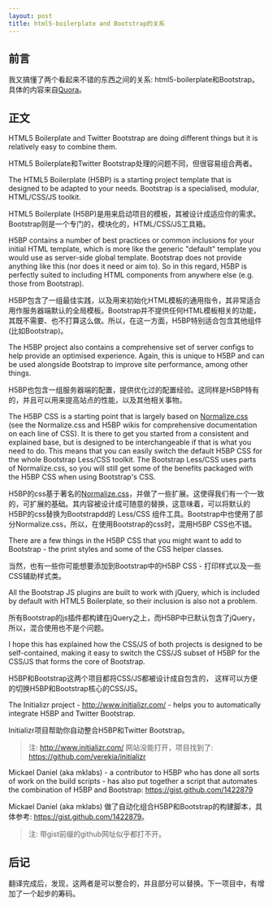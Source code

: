 ```yaml
---
layout: post
title: html5-boilerplate and Bootstrap的关系
---
```


## 前言

我又搞懂了两个看起来不错的东西之间的关系: html5-boilerplate和Bootstrap。具体的内容来自[Quora](https://www.quora.com/Is-Bootstrap-a-complement-or-an-alternative-to-HTML5-Boilerplate-or-viceversa/answer/Nicolas-Gallagher)。

## 正文

HTML5 Boilerplate and Twitter Bootstrap are doing different things but it is relatively easy to combine them.

HTML5 Boilerplate和Twitter Bootstrap处理的问题不同，但很容易组合两者。

The HTML5 Boilerplate (H5BP) is a starting project template that is designed to be adapted to your needs. Bootstrap is a specialised, modular, HTML/CSS/JS toolkit.

HTML5 Boilerplate (H5BP)是用来启动项目的模板，其被设计成适应你的需求。Bootstrap则是一个专门的，模块化的，HTML/CSS/JS工具箱。


H5BP contains a number of best practices or common inclusions for your initial HTML template, which is more like the generic "default" template you would use as server-side global template. Bootstrap does not provide anything like this (nor does it need or aim to). So in this regard, H5BP is perfectly suited to including HTML components from anywhere else (e.g. those from Bootstrap).

H5BP包含了一组最佳实践，以及用来初始化HTML模板的通用指令，其非常适合用作服务器端默认的全局模板。Bootstrap并不提供任何HTML模板相关的功能，其既不需要、也不打算这么做。所以，在这一方面，H5BP特别适合包含其他组件(比如Bootstrap)。

The H5BP project also contains a comprehensive set of server configs to help provide an optimised experience. Again, this is unique to H5BP and can be used alongside Bootstrap to improve site performance, among other things.

H5BP也包含一组服务器端的配置，提供优化过的配置经验。这同样是H5BP特有的，并且可以用来提高站点的性能，以及其他相关事物。

The H5BP CSS is a starting point that is largely based on [Normalize.css](https://github.com/necolas/normalize.css) (see the Normalize.css and H5BP wikis for comprehensive documentation on each line of CSS). It is there to get you started from a consistent and explained base, but is designed to be interchangeable if that is what you need to do. This means that you can easily switch the default H5BP CSS for the whole Bootstrap Less/CSS toolkit. The Bootstrap Less/CSS uses parts of Normalize.css, so you will still get some of the benefits packaged with the H5BP CSS when using Bootstrap's CSS.

H5BP的css基于著名的[Normalize.css](https://github.com/necolas/normalize.css)，并做了一些扩展。这使得我们有一个一致的，可扩展的基础。其内容被设计成可随意的替换，这意味着，可以将默认的H5BP的css替换为Bootstrapdd的 Less/CSS 组件工具。Bootstrap中也使用了部分Normalize.css，所以，在使用Bootstrap的css时，混用H5BP CSS也不错。

There are a few things in the H5BP CSS that you might want to add to Bootstrap - the print styles and some of the CSS helper classes.

当然，也有一些你可能想要添加到Bootstrap中的H5BP CSS - 打印样式以及一些CSS辅助样式类。

All the Bootstrap JS plugins are built to work with jQuery, which is included by default with HTML5 Boilerplate, so their inclusion is also not a problem.

所有Bootstrap的js插件都构建在jQuery之上，而H5BP中已默认包含了jQuery，所以，混合使用也不是个问题。

I hope this has explained how the CSS/JS of both projects is designed to be self-contained, making it easy to switch the CSS/JS subset of H5BP for the CSS/JS that forms the core of Bootstrap.

H5BP和Bootstrap这两个项目都将CSS/JS都被设计成自包含的， 这样可以方便的切换H5BP和Bootstrap核心的CSS/JS。

The Initializr project - http://www.initializr.com/ - helps you to automatically integrate H5BP and Twitter Bootstrap.

Initializr项目帮助你自动整合H5BP和Twitter Bootstrap。

> 注: <http://www.initializr.com/> 网站没能打开，项目找到了: https://github.com/verekia/initializr

Mickael Daniel (aka mklabs) - a contributor to H5BP who has done all sorts of work on the build scripts - has also put together a script that automates the combination of H5BP and Bootstrap: https://gist.github.com/1422879

Mickael Daniel (aka mklabs) 做了自动化组合H5BP和Bootstrap的构建脚本，具体参考: <https://gist.github.com/1422879>。

> 注:  带gist前缀的github网址似乎都打不开。

## 后记

翻译完成后，发现，这两者是可以整合的，并且部分可以替换。下一项目中，有增加了一个起步的筹码。
